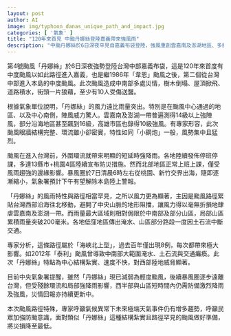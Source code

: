 ```yaml
---
layout: post
author: AI
image: img/typhoon_danas_unique_path_and_impact.jpg
categories: [ '氣象' ]
title: "120年來首見 中颱丹娜絲登陸嘉義帶來強風雨"
description: "中颱丹娜絲於6日深夜罕見自嘉義布袋登陸，強風重創雲嘉南及澎湖地區、多縣市災情嚴重。颱風路徑貼西部沿海北上，中央山脈難以阻擋猛烈風力，造成大範圍樹倒及屋損，至少10人受傷。專家指出本次颱風眼牆結構緊實如“小鋼炮”般，風強於雨，暴風圈離台後仍需警戒殘餘強風豪雨。歷史僅有8例「海峽北上型」路徑，反映氣候異常下極端天氣風險升高。"
---
```

第4號颱風「丹娜絲」於6日深夜強勢登陸台灣中部嘉義布袋，這是120年來首度有中度颱風以如此路徑進入嘉義，也是繼1986年「韋恩」颱風之後，第二個從台灣中部進入本島的中度颱風。此次颱風造成中南部多處災情，樹木倒塌、屋頂掀飛、道路積水，街頭一片狼藉，至少有10人受傷送醫。

根據氣象單位說明，「丹娜絲」的風力遠比雨量突出。特別是在颱風中心通過的地區、以及中心南側，陣風威力驚人。雲嘉南及澎湖一帶普遍測得14級以上強陣風，部分沿海地區甚至飆到16級，高雄市區也錄得10級強風。有專家形容，此次颱風眼牆結構完整、環流雖小卻密實，特性如同「小鋼炮」一般，風勢集中且猛烈。

颱風在進入台灣前，外圍環流就帶來明顯的短延時強降雨。各地陸續發佈停班停課，多達13縣市+桃園4區陸續宣布防災措施。然而北部地區正常上班上課，僅受風雨趨強的邊緣影響。暴風圈於7日清晨6時左右從桃園、新竹交界出海，隨即逐漸縮小，氣象署預計下午有望解除本島陸上警報。

「丹娜絲」的風雨特性與路徑相當罕見，之所以風力更為顯著，主因是颱風路徑緊貼台灣西部沿海往北移動，避開了中央山脈的地形阻擋，讓風力得以毫無折損地肆虐雲嘉南及澎湖一帶。而雨量最大區域則相對侷限於中南部及部分山區，局部山區累積雨量突破200毫米。各地低窪地區傳出淹水、山區部分路段一度因土石流中斷交通。

專家分析，這條路徑屬於「海峽北上型」，過去百年僅出現8例，每次都帶來極大影響。如2012年「泰利」颱風曾導致中南部大範圍淹水、土石流與交通癱瘓。此次「丹娜絲」特點為中心結構紮實、速度不快，對西部陸地威脅顯著。

目前中央氣象署提醒，雖然「丹娜絲」現已減弱為輕度颱風，後續暴風圈逐步遠離台灣，但受殘餘環流和局部強降雨影響，西半部與山區短時間內仍需防備激烈降雨及強風，災情回報亦持續更新中。

本次颱風路徑特殊，專家呼籲氣候異常下未來極端天氣事件仍有增多趨勢，呼籲民眾加強防颱意識，面對類似「丹娜絲」這種結構紮實且路徑罕見的颱風做好準備，將災損降至最低。